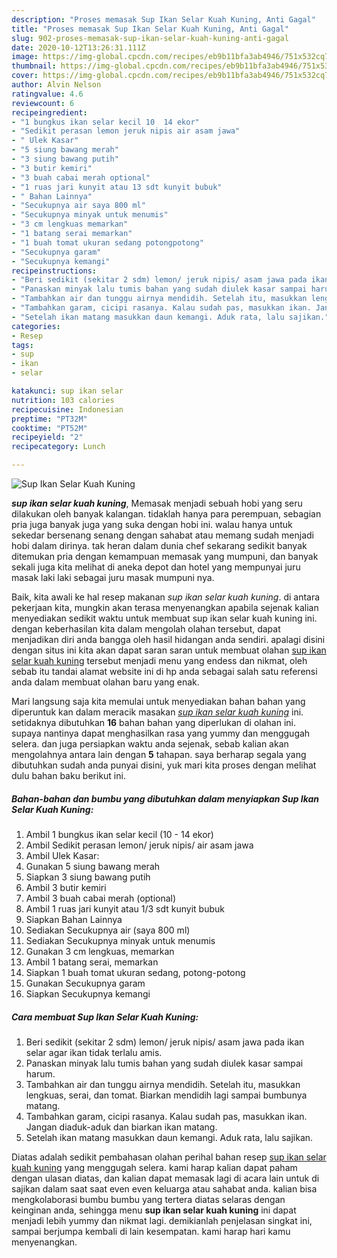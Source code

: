 ```yaml
---
description: "Proses memasak Sup Ikan Selar Kuah Kuning, Anti Gagal"
title: "Proses memasak Sup Ikan Selar Kuah Kuning, Anti Gagal"
slug: 902-proses-memasak-sup-ikan-selar-kuah-kuning-anti-gagal
date: 2020-10-12T13:26:31.111Z
image: https://img-global.cpcdn.com/recipes/eb9b11bfa3ab4946/751x532cq70/sup-ikan-selar-kuah-kuning-foto-resep-utama.jpg
thumbnail: https://img-global.cpcdn.com/recipes/eb9b11bfa3ab4946/751x532cq70/sup-ikan-selar-kuah-kuning-foto-resep-utama.jpg
cover: https://img-global.cpcdn.com/recipes/eb9b11bfa3ab4946/751x532cq70/sup-ikan-selar-kuah-kuning-foto-resep-utama.jpg
author: Alvin Nelson
ratingvalue: 4.6
reviewcount: 6
recipeingredient:
- "1 bungkus ikan selar kecil 10  14 ekor"
- "Sedikit perasan lemon jeruk nipis air asam jawa"
- " Ulek Kasar"
- "5 siung bawang merah"
- "3 siung bawang putih"
- "3 butir kemiri"
- "3 buah cabai merah optional"
- "1 ruas jari kunyit atau 13 sdt kunyit bubuk"
- " Bahan Lainnya"
- "Secukupnya air saya 800 ml"
- "Secukupnya minyak untuk menumis"
- "3 cm lengkuas memarkan"
- "1 batang serai memarkan"
- "1 buah tomat ukuran sedang potongpotong"
- "Secukupnya garam"
- "Secukupnya kemangi"
recipeinstructions:
- "Beri sedikit (sekitar 2 sdm) lemon/ jeruk nipis/ asam jawa pada ikan selar agar ikan tidak terlalu amis."
- "Panaskan minyak lalu tumis bahan yang sudah diulek kasar sampai harum."
- "Tambahkan air dan tunggu airnya mendidih. Setelah itu, masukkan lengkuas, serai, dan tomat. Biarkan mendidih lagi sampai bumbunya matang."
- "Tambahkan garam, cicipi rasanya. Kalau sudah pas, masukkan ikan. Jangan diaduk-aduk dan biarkan ikan matang."
- "Setelah ikan matang masukkan daun kemangi. Aduk rata, lalu sajikan."
categories:
- Resep
tags:
- sup
- ikan
- selar

katakunci: sup ikan selar 
nutrition: 103 calories
recipecuisine: Indonesian
preptime: "PT32M"
cooktime: "PT52M"
recipeyield: "2"
recipecategory: Lunch

---
```



![Sup Ikan Selar Kuah Kuning](https://img-global.cpcdn.com/recipes/eb9b11bfa3ab4946/751x532cq70/sup-ikan-selar-kuah-kuning-foto-resep-utama.jpg)

<b><i>sup ikan selar kuah kuning</i></b>, Memasak menjadi sebuah hobi yang seru dilakukan oleh banyak kalangan. tidaklah hanya para perempuan, sebagian pria juga banyak juga yang suka dengan hobi ini. walau hanya untuk sekedar bersenang senang dengan sahabat atau memang sudah menjadi hobi dalam dirinya. tak heran dalam dunia chef sekarang sedikit banyak ditemukan pria dengan kemampuan memasak yang mumpuni, dan banyak sekali juga kita melihat di aneka depot dan hotel yang mempunyai juru masak laki laki sebagai juru masak mumpuni nya.



Baik, kita awali ke hal resep makanan <i>sup ikan selar kuah kuning</i>. di antara pekerjaan kita, mungkin akan terasa menyenangkan apabila sejenak kalian menyediakan sedikit waktu untuk membuat sup ikan selar kuah kuning ini. dengan keberhasilan kita dalam mengolah olahan tersebut, dapat menjadikan diri anda bangga oleh hasil hidangan anda sendiri. apalagi disini dengan situs ini kita akan dapat saran saran untuk membuat olahan <u>sup ikan selar kuah kuning</u> tersebut menjadi menu yang endess dan nikmat, oleh sebab itu tandai alamat website ini di hp anda sebagai salah satu referensi anda dalam membuat olahan baru yang enak.


Mari langsung saja kita memulai untuk menyediakan bahan bahan yang diperuntuk kan dalam meracik masakan <u><i>sup ikan selar kuah kuning</i></u> ini. setidaknya dibutuhkan <b>16</b> bahan bahan yang diperlukan di olahan ini. supaya nantinya dapat menghasilkan rasa yang yummy dan menggugah selera. dan juga persiapkan waktu anda sejenak, sebab kalian akan mengolahnya antara lain dengan <b>5</b> tahapan. saya berharap segala yang dibutuhkan sudah anda punyai disini, yuk mari kita proses dengan melihat dulu bahan baku berikut ini.

<!--inarticleads1-->

##### Bahan-bahan dan bumbu yang dibutuhkan dalam menyiapkan Sup Ikan Selar Kuah Kuning:

1. Ambil 1 bungkus ikan selar kecil (10 - 14 ekor)
1. Ambil Sedikit perasan lemon/ jeruk nipis/ air asam jawa
1. Ambil  Ulek Kasar:
1. Gunakan 5 siung bawang merah
1. Siapkan 3 siung bawang putih
1. Ambil 3 butir kemiri
1. Ambil 3 buah cabai merah (optional)
1. Ambil 1 ruas jari kunyit atau 1/3 sdt kunyit bubuk
1. Siapkan  Bahan Lainnya
1. Sediakan Secukupnya air (saya 800 ml)
1. Sediakan Secukupnya minyak untuk menumis
1. Gunakan 3 cm lengkuas, memarkan
1. Ambil 1 batang serai, memarkan
1. Siapkan 1 buah tomat ukuran sedang, potong-potong
1. Gunakan Secukupnya garam
1. Siapkan Secukupnya kemangi




<!--inarticleads2-->

##### Cara membuat Sup Ikan Selar Kuah Kuning:

1. Beri sedikit (sekitar 2 sdm) lemon/ jeruk nipis/ asam jawa pada ikan selar agar ikan tidak terlalu amis.
1. Panaskan minyak lalu tumis bahan yang sudah diulek kasar sampai harum.
1. Tambahkan air dan tunggu airnya mendidih. Setelah itu, masukkan lengkuas, serai, dan tomat. Biarkan mendidih lagi sampai bumbunya matang.
1. Tambahkan garam, cicipi rasanya. Kalau sudah pas, masukkan ikan. Jangan diaduk-aduk dan biarkan ikan matang.
1. Setelah ikan matang masukkan daun kemangi. Aduk rata, lalu sajikan.




Diatas adalah sedikit pembahasan olahan perihal bahan resep <u>sup ikan selar kuah kuning</u> yang menggugah selera. kami harap kalian dapat paham dengan ulasan diatas, dan kalian dapat memasak lagi di acara lain untuk di sajikan dalam saat saat even even keluarga atau sahabat anda. kalian bisa mengkolaborasi bumbu bumbu yang tertera diatas selaras dengan keinginan anda, sehingga menu <b>sup ikan selar kuah kuning</b> ini dapat menjadi lebih yummy dan nikmat lagi. demikianlah penjelasan singkat ini, sampai berjumpa kembali di lain kesempatan. kami harap hari kamu menyenangkan.
